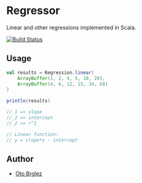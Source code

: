 # Regressor

Linear and other regressions implemented in Scala.

[![Build Status](https://travis-ci.org/otobrglez/regressor.svg?branch=master)](https://travis-ci.org/otobrglez/regressor)

## Usage

```scala
val results = Regression.linear(
    ArrayBuffer(1, 2, 4, 5, 10, 20),
    ArrayBuffer(4, 6, 12, 15, 34, 68)
)  
  
println(results)

//_1 => slope
//_2 => intercept
//_2 => r^2

// Linear function:
// y = slope*x - intercept

```

## Author

- [Oto Brglez](https://github.com/otobrglez)